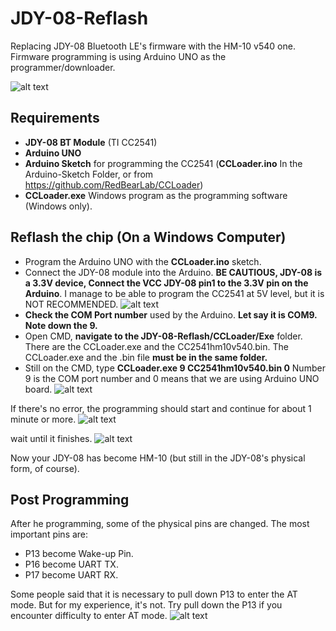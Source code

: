 # JDY-08-Reflash
Replacing JDY-08 Bluetooth LE's firmware with the HM-10 v540 one. Firmware programming is using Arduino UNO as the programmer/downloader.

![alt text](https://github.com/handiko/JDY-08-Reflash/blob/master/Pics/JDY-08_photo.png)

## Requirements
* **JDY-08 BT Module** (TI CC2541)
* **Arduino UNO**
* **Arduino Sketch** for programming the CC2541 (**CCLoader.ino** In the Arduino-Sketch Folder, or from https://github.com/RedBearLab/CCLoader)
* **CCLoader.exe** Windows program as the programming software (Windows only). 

## Reflash the chip (On a Windows Computer)
* Program the Arduino UNO with the **CCLoader.ino** sketch.
* Connect the JDY-08 module into the Arduino. **BE CAUTIOUS, JDY-08 is a 3.3V device, Connect the VCC JDY-08 pin1 to the 3.3V pin on the Arduino**. I manage to be able to program the CC2541 at 5V level, but it is NOT RECOMMENDED. 
![alt text](https://github.com/handiko/JDY-08-Reflash/blob/master/Pics/JDY-08_firmware_programming.png)
* **Check the COM Port number** used by the Arduino. **Let say it is COM9. Note down the 9.**
* Open CMD, **navigate to the JDY-08-Reflash/CCLoader/Exe** folder. There are the CCLoader.exe and the CC2541hm10v540.bin.
The CCLoader.exe and the .bin file **must be in the same folder.**
* Still on the CMD, type **CCLoader.exe 9 CC2541hm10v540.bin 0** Number 9 is the COM port number and 0 means that we are using Arduino UNO board.
![alt text](https://github.com/handiko/JDY-08-Reflash/blob/master/Pics/CCLoader_start.png)

If there's no error, the programming should start and continue for about 1 minute or more.
![alt text](https://github.com/handiko/JDY-08-Reflash/blob/master/Pics/During_programming.png)

wait until it finishes.
![alt text](https://github.com/handiko/JDY-08-Reflash/blob/master/Pics/CCLoader_finish.png)

Now your JDY-08 has become HM-10 (but still in the JDY-08's physical form, of course).

## Post Programming
After he programming, some of the physical pins are changed. The most important pins are:
* P13 become Wake-up Pin.
* P16 become UART TX.
* P17 become UART RX.

Some people said that it is necessary to pull down P13 to enter the AT mode. But for my experience, it's not. Try pull down the P13 if you encounter difficulty to enter AT mode.
![alt text](https://github.com/handiko/JDY-08-Reflash/blob/master/Pics/JDY-08_pins_post_programming.png)
